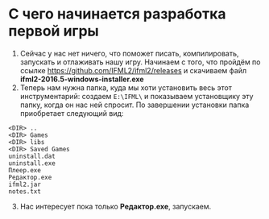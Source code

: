 # С чего начинается разработка первой игры

1. Сейчас у нас нет ничего, что поможет писать, компилировать, запускать и отлаживать нашу игру. 
Начинаем с того, что пройдём по ссылке https://github.com/IFML2/ifml2/releases и скачиваем файл **ifml2-2016.5-windows-installer.exe**
2. Теперь нам нужна папка, куда мы хоти установить весь этот инструментарий: 
cоздаем ```E:\IFML\``` и показываем установщику эту папку, когда он нас ней спросит.
По завершении установки папка приобретает следующий вид:

```
<DIR> ..
<DIR> Games
<DIR> libs
<DIR> Saved Games
uninstall.dat
uninstall.exe
Плеер.exe
Редактор.exe
ifml2.jar
notes.txt
```

3. Нас интересует пока только **Редактор.exe**, запускаем.
